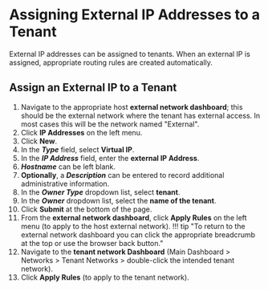 # Assigning External IP Addresses to a Tenant

External IP addresses can be assigned to tenants. When an external IP is assigned, appropriate routing rules are created automatically.

## Assign an External IP to a Tenant

1. Navigate to the appropriate host **external network dashboard**; this should be the external network where the tenant has external access. In most cases this will be the network named "External".
2. Click **IP Addresses** on the left menu.
3. Click **New**.
4. In the ***Type*** field, select **Virtual IP**.
5. In the ***IP Address*** field, enter the **external IP Address**.
6. ***Hostname*** can be left blank.
7. **Optionally**, a ***Description*** can be entered to record additional administrative information.
8. In the ***Owner Type*** dropdown list, select **tenant**.
9. In the ***Owner*** dropdown list, select the **name of the tenant**.
10. Click **Submit** at the bottom of the page.
11. From the **external network dashboard**, click **Apply Rules** on the left menu (to apply to the host external network). 
!!! tip  "To return to the external network dashboard you can click the appropriate breadcrumb at the top or use the browser back button."
12. Navigate to the **tenant network Dashboard** (Main Dashboard > Networks > Tenant Networks > double-click the intended tenant network).
13. Click **Apply Rules** (to apply to the tenant network).